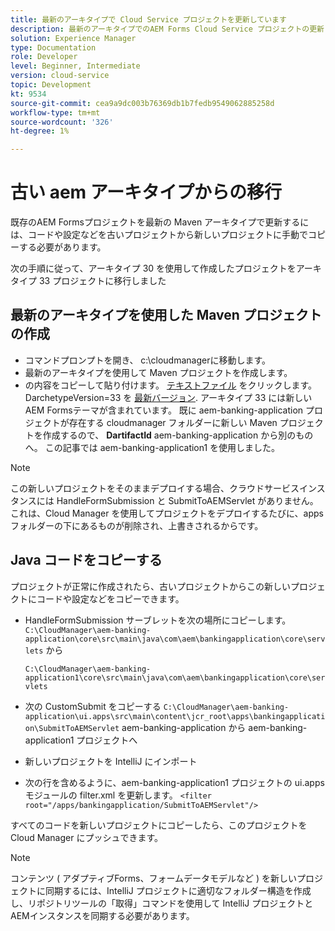 ```yaml
---
title: 最新のアーキタイプで Cloud Service プロジェクトを更新しています
description: 最新のアーキタイプでのAEM Forms Cloud Service プロジェクトの更新
solution: Experience Manager
type: Documentation
role: Developer
level: Beginner, Intermediate
version: cloud-service
topic: Development
kt: 9534
source-git-commit: cea9a9dc003b76369db1b7fedb9549062885258d
workflow-type: tm+mt
source-wordcount: '326'
ht-degree: 1%

---
```


# 古い aem アーキタイプからの移行

既存のAEM Formsプロジェクトを最新の Maven アーキタイプで更新するには、コードや設定などを古いプロジェクトから新しいプロジェクトに手動でコピーする必要があります。

次の手順に従って、アーキタイプ 30 を使用して作成したプロジェクトをアーキタイプ 33 プロジェクトに移行しました

## 最新のアーキタイプを使用した Maven プロジェクトの作成

* コマンドプロンプトを開き、 c:\cloudmanagerに移動します。
* 最新のアーキタイプを使用して Maven プロジェクトを作成します。
* の内容をコピーして貼り付けます。 [テキストファイル](assets/creating-maven-project.txt) をクリックします。 DarchetypeVersion=33 を [最新バージョン](https://github.com/adobe/aem-project-archetype/releases). アーキタイプ 33 には新しいAEM Formsテーマが含まれています。
既に aem-banking-application プロジェクトが存在する cloudmanager フォルダーに新しい Maven プロジェクトを作成するので、 **DartifactId** aem-banking-application から別のものへ。 この記事では aem-banking-application1 を使用しました。

>[!NOTE]
>
>この新しいプロジェクトをそのままデプロイする場合、クラウドサービスインスタンスには HandleFormSubmission と SubmitToAEMServlet がありません。 これは、Cloud Manager を使用してプロジェクトをデプロイするたびに、apps フォルダーの下にあるものが削除され、上書きされるからです。

## Java コードをコピーする

プロジェクトが正常に作成されたら、古いプロジェクトからこの新しいプロジェクトにコードや設定などをコピーできます。

* HandleFormSubmission サーブレットを次の場所にコピーします。 ```C:\CloudManager\aem-banking-application\core\src\main\java\com\aem\bankingapplication\core\servlets```
から

   ```C:\CloudManager\aem-banking-application1\core\src\main\java\com\aem\bankingapplication\core\servlets```

* 次の CustomSubmit をコピーする
   ```C:\CloudManager\aem-banking-application\ui.apps\src\main\content\jcr_root\apps\bankingapplication\SubmitToAEMServlet``` aem-banking-application から aem-banking-application1 プロジェクトへ

* 新しいプロジェクトを IntelliJ にインポート

* 次の行を含めるように、aem-banking-application1 プロジェクトの ui.apps モジュールの filter.xml を更新します。
   ```<filter root="/apps/bankingapplication/SubmitToAEMServlet"/>```

すべてのコードを新しいプロジェクトにコピーしたら、このプロジェクトを Cloud Manager にプッシュできます。

>[!NOTE]
>
>コンテンツ ( アダプティブForms、フォームデータモデルなど ) を新しいプロジェクトに同期するには、IntelliJ プロジェクトに適切なフォルダー構造を作成し、リポジトリツールの「取得」コマンドを使用して IntelliJ プロジェクトとAEMインスタンスを同期する必要があります。
